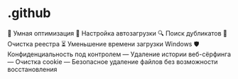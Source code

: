 # .github
🧠 Умная оптимизация 🔧 Настройка автозагрузки 🔍 Поиск дубликатов 📁 Очистка реестра ⏳ Уменьшение времени загрузки Windows 🛡️ Конфиденциальность под контролем — Удаление истории веб-сёрфинга — Очистка cookie — Безопасное удаление файлов без возможности восстановления 
